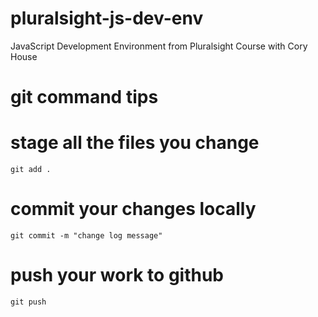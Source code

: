 # pluralsight-js-dev-env
JavaScript Development Environment from Pluralsight Course with Cory House

# git command tips

# stage all the files you change

    git add .
    

# commit your changes locally

    git commit -m "change log message"

# push your work to github

    git push


